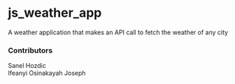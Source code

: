 # js_weather_app

A weather application that makes an API call to fetch the weather of any city

### Contributors

Sanel Hozdic <br>
Ifeanyi Osinakayah Joseph

